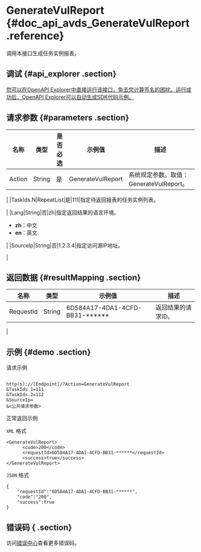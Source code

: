 # GenerateVulReport {#doc_api_avds_GenerateVulReport .reference}

调用本接口生成任务实例报表。

## 调试 {#api_explorer .section}

[您可以在OpenAPI Explorer中直接运行该接口，免去您计算签名的困扰。运行成功后，OpenAPI Explorer可以自动生成SDK代码示例。](https://api.aliyun.com/#product=avds&api=GenerateVulReport&type=RPC&version=2017-11-29)

## 请求参数 {#parameters .section}

|名称|类型|是否必选|示例值|描述|
|--|--|----|---|--|
|Action|String|是|GenerateVulReport|系统规定参数。取值：GenerateVulReport。

 |
|TaskIds.N|RepeatList|是|111|指定待返回报表的任务实例列表。

 |
|Lang|String|否|zh|指定返回结果的语言环境。

 -   **zh**：中文
-   **en**：英文

 |
|SourceIp|String|否|1.2.3.4|指定访问源IP地址。

 |

## 返回数据 {#resultMapping .section}

|名称|类型|示例值|描述|
|--|--|---|--|
|RequestId|String|6D584A17-4DA1-4CFD-BB31-\*\*\*\*\*\*|返回结果的请求ID。

 |

## 示例 {#demo .section}

请求示例

``` {#request_demo}

http(s)://[Endpoint]/?Action=GenerateVulReport
&TaskIds.1=111
&TaskIds.2=112
&SourceIp=
&<公共请求参数>

```

正常返回示例

`XML` 格式

``` {#xml_return_success_demo}
<GenerateVulReport>
      <code>200</code>
      <requestId>6D584A17-4DA1-4CFD-BB31-******</requestId>
      <success>true</success>
</GenerateVulReport>
```

`JSON` 格式

``` {#json_return_success_demo}
{
	"requestId":"6D584A17-4DA1-4CFD-BB31-******",
	"code":"200",
	"success":true
}
```

## 错误码 { .section}

访问[错误中心](https://error-center.alibabacloud.com/status/product/avds)查看更多错误码。

